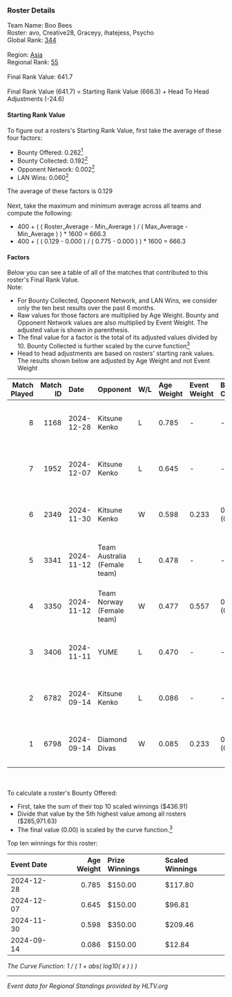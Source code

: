 ### Roster Details<br />
Team Name: Boo Bees<br />
Roster: avo, Creative28, Graceyy, ihatejess, Psycho<br />
Global Rank: [344](../../standings_global_2025_02_28.md)<br />
<br />
Region: [Asia]( ../../standings_asia_2025_02_28.md)<br />
Regional Rank: [55]( ../../standings_asia_2025_02_28.md)<br />
<br />
Final Rank Value:  641.7<br />
<br />
Final Rank Value (641.7) = Starting Rank Value (666.3) + Head To Head Adjustments (-24.6)<br />

#### Starting Rank Value<br />
To figure out a rosters's Starting Rank Value, first take the average of these four factors:<br />
- Bounty Offered: 0.262[<sup>1</sup>](#table2)
- Bounty Collected: 0.192[<sup>2</sup>](#table1)
- Opponent Network: 0.002[<sup>2</sup>](#table1)
- LAN Wins: 0.060[<sup>2</sup>](#table1)

The average of these factors is 0.129<br />
<br />
Next, take the maximum and minimum average across all teams and compute the following:<br />
- 400 + ( ( Roster_Average - Min_Average ) / ( Max_Average - Min_Average ) ) * 1600 = 666.3
- 400 + ( ( 0.129 - 0.000 ) / ( 0.775 - 0.000 ) ) * 1600 = 666.3


#### Factors<br />
Below you can see a table of all of the matches that contributed to this roster's Final Rank Value.<br />
Note:<br />

- For Bounty Collected, Opponent Network, and LAN Wins, we consider only the ten best results over the past 6 months.
- Raw values for those factors are multiplied by Age Weight. Bounty and Opponent Network values are also multiplied by Event Weight. The adjusted value is shown in parenthesis.
- The final value for a factor is the total of its adjusted values divided by 10. Bounty Collected is further scaled by the curve function[<sup>3</sup>](#curveFunction)
- Head to head adjustments are based on rosters' starting rank values. The results shown below are adjusted by Age Weight and not Event Weight
<span id="table1"></span><br />


| Match Played | Match ID | Date       | Opponent                     | W/L | Age Weight | Event Weight | Bounty Collected | Opponent Network | LAN Wins  | H2H Adj. | Roster                                      |
| -: | -: | :- | :- | :- | :- | :- | :- | :- | :- | -: | :- |
|            8 |     1168 | 2024-12-28 | Kitsune Kenko                | L   | 0.785      | -            | -                | -                | -         |   -11.51 | avo, Creative28, Graceyy, ihatejess, Psycho |
|            7 |     1952 | 2024-12-07 | Kitsune Kenko                | L   | 0.645      | -            | -                | -                | -         |    -9.74 | avo, Creative28, leafy, Psycho, queenza     |
|            6 |     2349 | 2024-11-30 | Kitsune Kenko                | W   | 0.598      | 0.233        | 0.004 (0.001)    | 0.128 (0.018)    | 0 (0.000) |    10.03 | avo, Creative28, ihatejess, leafy, queenza  |
|            5 |     3341 | 2024-11-12 | Team Australia (Female team) | L   | 0.478      | -            | -                | -                | -         |    -6.22 | avo, Graceyy, ihatejess, M3gzz, Pixar       |
|            4 |     3350 | 2024-11-12 | Team Norway (Female team)    | W   | 0.477      | 0.557        | 0.000 (0.000)    | 0.000 (0.000)    | 1 (0.477) |     2.85 | avo, Graceyy, ihatejess, M3gzz, Pixar       |
|            3 |     3406 | 2024-11-11 | YUME                         | L   | 0.470      | -            | -                | -                | -         |    -9.15 | avo, Graceyy, ihatejess, M3gzz, Pixar       |
|            2 |     6782 | 2024-09-14 | Kitsune Kenko                | L   | 0.086      | -            | -                | -                | -         |    -1.38 | avo, Graceyy, ihatejess, leafy, queenza     |
|            1 |     6798 | 2024-09-14 | Diamond Divas                | W   | 0.085      | 0.233        | 0.000 (0.000)    | 0.000 (0.000)    | 0 (0.000) |     0.49 | avo, Graceyy, ihatejess, leafy, queenza     |

<br />
<span id="table2"></span><br />
To calculate a roster's Bounty Offered:<br />

- First, take the sum of their top 10 scaled winnings ($436.91)
- Divide that value by the 5th highest value among all rosters ($285,971.63)
- The final value (0.00) is scaled by the curve function.[<sup>3</sup>](#curveFunction)

Top ten winnings for this roster:<br />

| Event Date | Age Weight | Prize Winnings | Scaled Winnings |
| :- | -: | :- | :- |
| 2024-12-28 |      0.785 | $150.00        | $117.80         |
| 2024-12-07 |      0.645 | $150.00        | $96.81          |
| 2024-11-30 |      0.598 | $350.00        | $209.46         |
| 2024-09-14 |      0.086 | $150.00        | $12.84          |


<span id="curveFunction"></span>_The Curve Function: 1 / ( 1 + abs( log10( x ) ) )_<br />

---
_Event data for Regional Standings provided by HLTV.org_<br />
